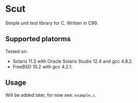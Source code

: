 # Scut

Simple unit test library for C. Written in C99.

## Supported platorms
Tested on:

* Solaris 11.3 with Oracle Solaris Studio 12.4 and gcc 4.8.2.
* FreeBSD 10.2 with gcc 4.2.1.

## Usage

Will be added later, for now see: `example.c`.